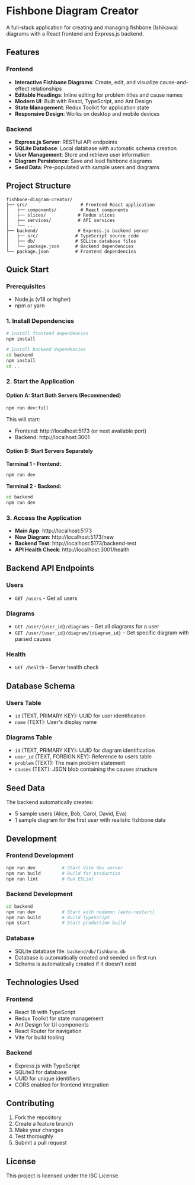 # Fishbone Diagram Creator

A full-stack application for creating and managing fishbone (Ishikawa) diagrams with a React frontend and Express.js backend.

## Features

### Frontend
- **Interactive Fishbone Diagrams**: Create, edit, and visualize cause-and-effect relationships
- **Editable Headings**: Inline editing for problem titles and cause names
- **Modern UI**: Built with React, TypeScript, and Ant Design
- **State Management**: Redux Toolkit for application state
- **Responsive Design**: Works on desktop and mobile devices

### Backend
- **Express.js Server**: RESTful API endpoints
- **SQLite Database**: Local database with automatic schema creation
- **User Management**: Store and retrieve user information
- **Diagram Persistence**: Save and load fishbone diagrams
- **Seed Data**: Pre-populated with sample users and diagrams

## Project Structure

```
fishbone-diagram-creator/
├── src/                    # Frontend React application
│   ├── components/         # React components
│   ├── slices/            # Redux slices
│   ├── services/          # API services
│   └── ...
├── backend/               # Express.js backend server
│   ├── src/              # TypeScript source code
│   ├── db/               # SQLite database files
│   └── package.json      # Backend dependencies
└── package.json          # Frontend dependencies
```

## Quick Start

### Prerequisites
- Node.js (v18 or higher)
- npm or yarn

### 1. Install Dependencies

```bash
# Install frontend dependencies
npm install

# Install backend dependencies
cd backend
npm install
cd ..
```

### 2. Start the Application

#### Option A: Start Both Servers (Recommended)
```bash
npm run dev:full
```

This will start:
- Frontend: http://localhost:5173 (or next available port)
- Backend: http://localhost:3001

#### Option B: Start Servers Separately

**Terminal 1 - Frontend:**
```bash
npm run dev
```

**Terminal 2 - Backend:**
```bash
cd backend
npm run dev
```

### 3. Access the Application

- **Main App**: http://localhost:5173
- **New Diagram**: http://localhost:5173/new
- **Backend Test**: http://localhost:5173/backend-test
- **API Health Check**: http://localhost:3001/health

## Backend API Endpoints

### Users
- `GET /users` - Get all users

### Diagrams
- `GET /user/{user_id}/diagrams` - Get all diagrams for a user
- `GET /user/{user_id}/diagram/{diagram_id}` - Get specific diagram with parsed causes

### Health
- `GET /health` - Server health check

## Database Schema

### Users Table
- `id` (TEXT, PRIMARY KEY): UUID for user identification
- `name` (TEXT): User's display name

### Diagrams Table
- `id` (TEXT, PRIMARY KEY): UUID for diagram identification
- `user_id` (TEXT, FOREIGN KEY): Reference to users table
- `problem` (TEXT): The main problem statement
- `causes` (TEXT): JSON blob containing the causes structure

## Seed Data

The backend automatically creates:
- 5 sample users (Alice, Bob, Carol, David, Eva)
- 1 sample diagram for the first user with realistic fishbone data

## Development

### Frontend Development
```bash
npm run dev          # Start Vite dev server
npm run build        # Build for production
npm run lint         # Run ESLint
```

### Backend Development
```bash
cd backend
npm run dev          # Start with nodemon (auto-restart)
npm run build        # Build TypeScript
npm start            # Start production build
```

### Database
- SQLite database file: `backend/db/fishbone.db`
- Database is automatically created and seeded on first run
- Schema is automatically created if it doesn't exist

## Technologies Used

### Frontend
- React 18 with TypeScript
- Redux Toolkit for state management
- Ant Design for UI components
- React Router for navigation
- Vite for build tooling

### Backend
- Express.js with TypeScript
- SQLite3 for database
- UUID for unique identifiers
- CORS enabled for frontend integration

## Contributing

1. Fork the repository
2. Create a feature branch
3. Make your changes
4. Test thoroughly
5. Submit a pull request

## License

This project is licensed under the ISC License.
